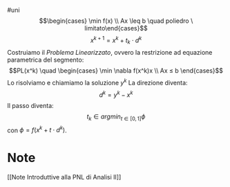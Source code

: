 #uni 
$$\begin{cases} \min f(x) \\ Ax \leq b \quad poliedro \ limitato\end{cases}$$
$$x^{k+1}=x^k+t_k \cdot d^k$$
Costruiamo il _Problema Linearizzato_, ovvero la restrizione ad equazione parametrica del segmento:
$$PL(x^k) \quad \begin{cases} \min \nabla f(x^k)x \\ Ax ≤ b \end{cases}$$
Lo risolviamo e chiamiamo la soluzione $y^k$
La direzione diventa: $$d^k=y^k - x^k$$
Il passo diventa: $$t_k \in argmin_{t\in [0,1]}\phi$$
con $\phi=f(x^k+t\cdot d^k)$.
# Note
[[Note Introduttive alla PNL di Analisi II]] 